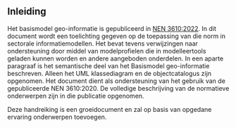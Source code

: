 ## Inleiding


Het basismodel geo-informatie is gepubliceerd in [NEN 3610:2022](https://www.nen.nl/nen-3610-2022-nl-296137). In dit document wordt een toelichting gegeven op de toepassing van die norm in sectorale informatiemodellen. Het bevat tevens verwijzingen naar ondersteuning door middel van modelprofielen die in modelleertools geladen kunnen worden en andere aangeboden onderdelen. In een aparte paragraaf is het semantische deel van het Basismodel geo-informatie beschreven. Alleen het UML klassediagram en de objectcatalogus zijn opgenomen. Het document dient als ondersteuning van het gebruik van de gepubliceerde NEN 3610:2020. De volledige beschrijving van de normatieve onderwerpen zijn in die publicatie opgenomen.

Deze handreiking is een groeidocument en zal op basis van opgedane ervaring onderwerpen toevoegen.
